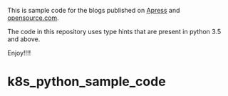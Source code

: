 This is sample code for the blogs published on [Apress](https://www.apress.com/us/blog/all-blog-posts/running-a-python-application-on-kubernetes/15338678) and [opensource.com](https://opensource.com/article/18/1/running-python-application-kubernetes).

The code in this repository uses type hints that are present in python 3.5 and above.

Enjoy!!!!


# k8s_python_sample_code
